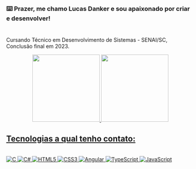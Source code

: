 ### ⌨️ Prazer, me chamo Lucas Danker e sou apaixonado por criar e desenvolver!

#

Cursando Técnico em Desenvolvimento de Sistemas - SENAI/SC, Conclusão final em 2023.

<div align="center">
    <a href="https://github.com/SrEmpala">
    <img height="180em" src="https://github-readme-stats.vercel.app/api?username=SrEmpala&show_icons=true&theme=great-gatsby"/>
    <img height="180em" src="https://github-readme-stats.vercel.app/api/top-langs/?username=SrEmpala&layout=compact&theme=great-gatsby"/>
</div>

## Tecnologias a qual tenho contato:

<div style="display: inline_block"><br>
    <img alt="C" src="https://img.shields.io/badge/c-%2300599C.svg?style=for-the-badge&logo=c&logoColor=white">
    <img alt="C#" src="https://img.shields.io/badge/C%23-239120?style=for-the-badge&logo=c-sharp&logoColor=white">
    <img alt="HTML5" src="https://img.shields.io/badge/HTML5-E34F26?style=for-the-badge&logo=html5&logoColor=white">
    <img alt="CSS3" src="https://img.shields.io/badge/CSS3-1572B6?style=for-the-badge&logo=css3&logoColor=white">
    <img alt="Angular" src="https://img.shields.io/badge/Angular-DD0031?style=for-the-badge&logo=angular&logoColor=white">
    <img alt="TypeScript" src="https://img.shields.io/badge/TypeScript-007ACC?style=for-the-badge&logo=typescript&logoColor=white">
    <img alt="JavaScript" src="https://img.shields.io/badge/JavaScript-F7DF1E?style=for-the-badge&logo=javascript&logoColor=black">
</div> <br>
